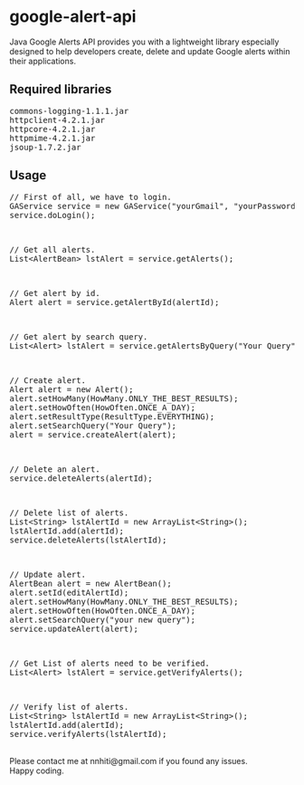 google-alert-api
================

Java Google Alerts API provides you with a lightweight library especially designed to help developers create, delete and update Google alerts within their applications.

Required libraries
--
<pre>
commons-logging-1.1.1.jar
httpclient-4.2.1.jar
httpcore-4.2.1.jar
httpmime-4.2.1.jar
jsoup-1.7.2.jar
</pre>

Usage
--
<pre>
// First of all, we have to login.
GAService service = new GAService("yourGmail", "yourPassword");
service.doLogin();
</pre>
<br>
<pre>
// Get all alerts.
List&lt;AlertBean&gt; lstAlert = service.getAlerts();
</pre>
<br>
<pre>
// Get alert by id.
Alert alert = service.getAlertById(alertId);
</pre>
<br>
<pre>
// Get alert by search query.
List&lt;Alert&gt; lstAlert = service.getAlertsByQuery("Your Query");
</pre>
<br>
<pre>
// Create alert.
Alert alert = new Alert();
alert.setHowMany(HowMany.ONLY_THE_BEST_RESULTS);
alert.setHowOften(HowOften.ONCE_A_DAY);
alert.setResultType(ResultType.EVERYTHING);
alert.setSearchQuery("Your Query");
alert = service.createAlert(alert);
</pre>
<br>
<pre>
// Delete an alert.
service.deleteAlerts(alertId);
</pre>
<br>
<pre>
// Delete list of alerts.
List&lt;String&gt; lstAlertId = new ArrayList&lt;String&gt;();
lstAlertId.add(alertId);
service.deleteAlerts(lstAlertId);
</pre>
<br>
<pre>
// Update alert.
AlertBean alert = new AlertBean();
alert.setId(editAlertId);
alert.setHowMany(HowMany.ONLY_THE_BEST_RESULTS);
alert.setHowOften(HowOften.ONCE_A_DAY);
alert.setSearchQuery("your new query");
service.updateAlert(alert);
</pre>
<br>
<pre>
// Get List of alerts need to be verified.
List&lt;Alert&gt; lstAlert = service.getVerifyAlerts();
</pre>
<br>
<pre>
// Verify list of alerts.
List&lt;String&gt; lstAlertId = new ArrayList&lt;String&gt;();
lstAlertId.add(alertId);
service.verifyAlerts(lstAlertId);
</pre>
<br>
Please contact me at nnhiti@gmail.com if you found any issues.<br>
Happy coding.
